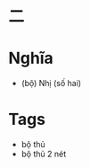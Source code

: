 # 二

# Nghĩa
* (bộ) Nhị (số hai)

# Tags
* bộ thủ
*  bộ thủ 2 nét

<script>window.HANZI_FIELD='二';</script>
